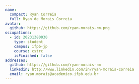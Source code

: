 ```yaml
---
name: 
  compact: Ryan Correia
  full: Ryan de Morais Correia
avatar:
  github: https://github.com/ryan-morais-rm.png
occupations:
  - id: 20231380030
    type: student
    campus: ifpb-jp
    course: cstrc
    isFinished: false
addresses:
  github: https://github.com/ryan-morais-rm
  linkedin: http://www.linkedin.com/in/ryan-morais-correia
  email: ryan.morais@academico.ifpb.edu.br
---
```

